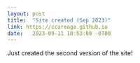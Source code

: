```yaml
---
layout: post
title:  "Site created (Sep 2023)"
link: https://ccareaga.github.io 
date:   2023-09-11 10:53:00 -0700
---
```

Just created the second version of the site!
